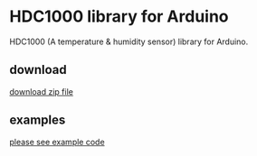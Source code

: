 
# HDC1000 library for Arduino

HDC1000 (A temperature & humidity sensor) library for Arduino.

## download

[download zip file](./archive/master.zip)

## examples

[please see example code](./examples/hdc1000.ino)


